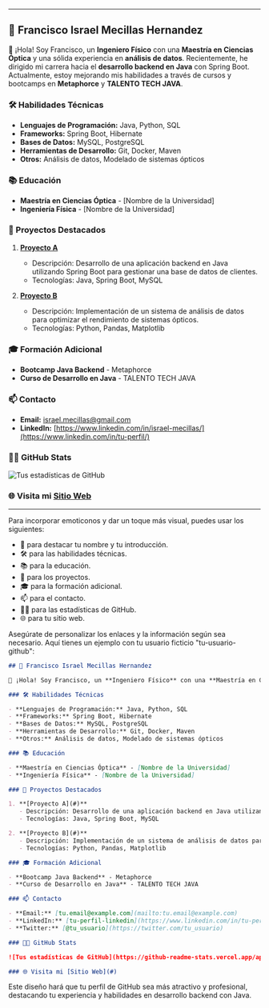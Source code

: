  

---

## 🚀 Francisco Israel Mecillas Hernandez

👋 ¡Hola! Soy Francisco, un **Ingeniero Físico** con una **Maestría en Ciencias Óptica** y una sólida experiencia en **análisis de datos**. Recientemente, he dirigido mi carrera hacia el **desarrollo backend en Java** con Spring Boot. Actualmente, estoy mejorando mis habilidades a través de cursos y bootcamps en **Metaphorce** y **TALENTO TECH JAVA**.

### 🛠️ Habilidades Técnicas

- **Lenguajes de Programación:** Java, Python, SQL
- **Frameworks:** Spring Boot, Hibernate
- **Bases de Datos:** MySQL, PostgreSQL
- **Herramientas de Desarrollo:** Git, Docker, Maven
- **Otros:** Análisis de datos, Modelado de sistemas ópticos

### 📚 Educación

- **Maestría en Ciencias Óptica** - [Nombre de la Universidad]
- **Ingeniería Física** - [Nombre de la Universidad]

### 🌟 Proyectos Destacados

1. **[Proyecto A](#)**
   - Descripción: Desarrollo de una aplicación backend en Java utilizando Spring Boot para gestionar una base de datos de clientes.
   - Tecnologías: Java, Spring Boot, MySQL

2. **[Proyecto B](#)**
   - Descripción: Implementación de un sistema de análisis de datos para optimizar el rendimiento de sistemas ópticos.
   - Tecnologías: Python, Pandas, Matplotlib

### 🎓 Formación Adicional

- **Bootcamp Java Backend** - Metaphorce
- **Curso de Desarrollo en Java** - TALENTO TECH JAVA

### 📫 Contacto

- **Email:** [israel.mecillas@gmail.com](mailto:tu.email@example.com)
- **LinkedIn:** [https://www.linkedin.com/in/israel-mecillas/](https://www.linkedin.com/in/tu-perfil/)
 
### 🧑‍💻 GitHub Stats

![Tus estadísticas de GitHub](https://github-readme-stats.vercel.app/api?username=tu-usuario-github&show_icons=true&theme=radical)

### 🌐 Visita mi [Sitio Web](#)

---

Para incorporar emoticonos y dar un toque más visual, puedes usar los siguientes:

- 🚀 para destacar tu nombre y tu introducción.
- 🛠️ para las habilidades técnicas.
- 📚 para la educación.
- 🌟 para los proyectos.
- 🎓 para la formación adicional.
- 📫 para el contacto.
- 🧑‍💻 para las estadísticas de GitHub.
- 🌐 para tu sitio web.

Asegúrate de personalizar los enlaces y la información según sea necesario. Aquí tienes un ejemplo con tu usuario ficticio "tu-usuario-github":

```markdown
## 🚀 Francisco Israel Mecillas Hernandez

👋 ¡Hola! Soy Francisco, un **Ingeniero Físico** con una **Maestría en Ciencias Óptica** y una sólida experiencia en **análisis de datos**. Recientemente, he dirigido mi carrera hacia el **desarrollo backend en Java** con Spring Boot. Actualmente, estoy mejorando mis habilidades a través de cursos y bootcamps en **Metaphorce** y **TALENTO TECH JAVA**.

### 🛠️ Habilidades Técnicas

- **Lenguajes de Programación:** Java, Python, SQL
- **Frameworks:** Spring Boot, Hibernate
- **Bases de Datos:** MySQL, PostgreSQL
- **Herramientas de Desarrollo:** Git, Docker, Maven
- **Otros:** Análisis de datos, Modelado de sistemas ópticos

### 📚 Educación

- **Maestría en Ciencias Óptica** - [Nombre de la Universidad]
- **Ingeniería Física** - [Nombre de la Universidad]

### 🌟 Proyectos Destacados

1. **[Proyecto A](#)**
   - Descripción: Desarrollo de una aplicación backend en Java utilizando Spring Boot para gestionar una base de datos de clientes.
   - Tecnologías: Java, Spring Boot, MySQL

2. **[Proyecto B](#)**
   - Descripción: Implementación de un sistema de análisis de datos para optimizar el rendimiento de sistemas ópticos.
   - Tecnologías: Python, Pandas, Matplotlib

### 🎓 Formación Adicional

- **Bootcamp Java Backend** - Metaphorce
- **Curso de Desarrollo en Java** - TALENTO TECH JAVA

### 📫 Contacto

- **Email:** [tu.email@example.com](mailto:tu.email@example.com)
- **LinkedIn:** [tu-perfil-linkedin](https://www.linkedin.com/in/tu-perfil/)
- **Twitter:** [@tu_usuario](https://twitter.com/tu_usuario)

### 🧑‍💻 GitHub Stats

![Tus estadísticas de GitHub](https://github-readme-stats.vercel.app/api?username=tu-usuario-github&show_icons=true&theme=radical)

### 🌐 Visita mi [Sitio Web](#)
```

Este diseño hará que tu perfil de GitHub sea más atractivo y profesional, destacando tu experiencia y habilidades en desarrollo backend con Java.

